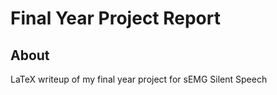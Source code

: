 # Final Year Project Report

## About

LaTeX writeup of my final year project for sEMG Silent Speech